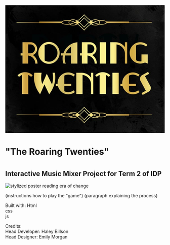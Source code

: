 <img src="images/roaringtwenties_text.jpg" alt="roaring twenties sign">

<h1>"The Roaring Twenties"<h1>
<h2>Interactive Music Mixer Project for Term 2 of IDP</h2>

<img src="images/eraOgChange.jpg" alt="stylized poster reading era of change">

(instructions how to play the "game")
(paragraph explaining the process)

Built with:
Html<br>
css<br>
js<br>



Credits:<br>
Head Developer: Haley Billson <br>
Head Designer: Emily Morgan<br>